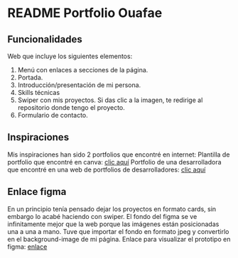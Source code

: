# README Portfolio Ouafae
## Funcionalidades 
Web que incluye los siguientes elementos:
1. Menú con enlaces a secciones de la página.
2. Portada.
3. Introducción/presentación de mi persona.
4. Skills técnicas
5. Swiper con mis proyectos. Si das clic a la imagen, te redirige al repositorio donde tengo el proyecto.
6. Formulario de contacto.
## Inspiraciones
Mis inspiraciones han sido 2 portfolios que encontré en internet:
Plantilla de portfolio que encontré en canva: [clic aquí](https://www.canva.com/templates/EAGJXEJSrpQ-pastel-gradient-bubbles-and-stars-girly-graphic-designer-student-portfolio/)
Portfolio de una desarrolladora que encontré en una web de portfolios de desarrolladores: [clic aquí](https://www.behance.net/gallery/183199369/A-Ui-Ux-designer-and-frontend-developer-portfolio)


## Enlace figma
En un principio tenía pensado dejar los proyectos en formato cards, sin embargo lo acabé haciendo con swiper. El fondo del figma se ve infinitamente mejor que la web porque las imágenes están posicionadas una a una a mano. Tuve que importar el fondo en formato jpeg y convertirlo en el background-image de mi página. Enlace para visualizar el prototipo en figma: [enlace](https://www.figma.com/proto/KYEdEiDeRu5WCsL1x0RX48/Untitled?node-id=2-2)


